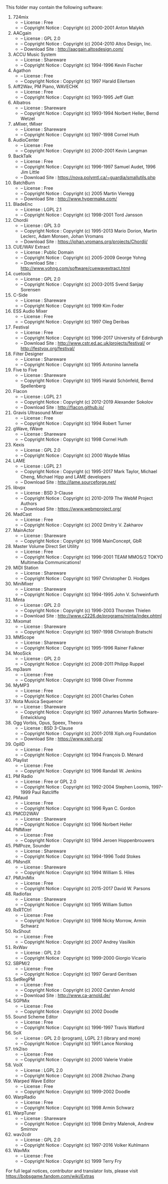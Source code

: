 ﻿This folder may contain the following software:

1. 724mix
   - – License : Free
   - – Copyright Notice : Copyright (c) 2000-2001 Anton Malykh
2. AACgain
   - – License : GPL 2.0
   - – Copyright Notice : Copyright (c) 2004-2010 Altos Design, Inc.
   - – Download Site : http://aacgain.altosdesign.com/
3. ACCU Music System
   - – License : Shareware
   - – Copyright Notice : Copyright (c) 1994-1996 Kevin Fischer
4. Agathon
   - – License : Free
   - – Copyright Notice : Copyright (c) 1997 Harald Eilertsen
5. Aiff2Wav, PM Piano, WAVECHK
   - – License : Free
   - – Copyright Notice : Copyright (c) 1993-1995 Jeff Glatt
6. Albatros
   - – License : Shareware
   - – Copyright Notice : Copyright (c) 1993-1994 Norbert Heller, Bernd Wetzel
7. aMixer, tMixer
   - – License : Shareware
   - – Copyright Notice : Copyright (c) 1997-1998 Cornel Huth
8. AudioCenter
   - – License : Free
   - – Copyright Notice : Copyright (c) 2000-2001 Kevin Langman
9. BackTalk
   - – License : Free
   - – Copyright Notice : Copyright (c) 1996-1997 Samuel Audet, 1996 Jim Little
   - – Download Site : https://nova.polymtl.ca/~guardia/smallutils.php
10. BatchBurn
    - – License : Free
    - – Copyright Notice : Copyright (c) 2005 Martin Vieregg
    - – Download Site : http://www.hypermake.com/
11. BladeEnc
    - – License : LGPL 2.1
    - – Copyright Notice : Copyright (c) 1998-2001 Tord Jansson
12. Chordii
    - – License : GPL 3.0
    - – Copyright Notice : Copyright (c) 1995-2013 Mario Dorion, Martin Leclerc, Adam Monsen, Johan Vromans
    - – Download Site : https://johan.vromans.org/projects/Chordii/
13. CUE/WAV Extract
    - – License : Public Domain
    - – Copyright Notice : Copyright (c) 2005-2009 George Yohng
    - – Download Site : http://www.yohng.com/software/cuewavextract.html
14. cuetools
    - – License : GPL 2.0
    - – Copyright Notice : Copyright (c) 2003-2015 Svend Sanjay Sorensen
15. C-Side
    - – License : Shareware
    - – Copyright Notice : Copyright (c) 1999 Kim Foder
16. ESS Audio Mixer
    - – License : Free
    - – Copyright Notice : Copyright (c) 1997 Oleg Deribas
17. Festival
    - – License : Free
    - – Copyright Notice : Copyright (c) 1996-2017 University of Edinburgh
    - – Download Site : http://www.cstr.ed.ac.uk/projects/festival/ or http://festvox.org/festival/
18. Filter Designer
    - – License : Shareware
    - – Copyright Notice : Copyright (c) 1995 Antonino Iannella
19. Five to Five
    - – License : Shareware
    - – Copyright Notice : Copyright (c) 1995 Harald Schönfeld, Bernd Spellenberg
20. Flacon
    - – License : LGPL 2.1
    - – Copyright Notice : Copyright (c) 2012-2019 Alexander Sokolov
    - – Download Site : http://flacon.github.io/
21. Gravis Ultrasound Mixer
    - – License : Free
    - – Copyright Notice : Copyright (c) 1994 Robert Turner
22. gWave, tWave
    - – License : Shareware
    - – Copyright Notice : Copyright (c) 1998 Cornel Huth
23. Kexis
    - – License : GPL 2.0
    - – Copyright Notice : Copyright (c) 2000 Wayde Milas
24. LAME
    - – License : LGPL 2.1
    - – Copyright Notice : Copyright (c) 1995-2017 Mark Taylor, Michael Cheng, Michael Hipp and LAME developers
    - – Download Site : http://lame.sourceforge.net/
25. libvpx
    - – License : BSD 3-Clause
    - – Copyright Notice : Copyright (c) 2010-2019 The WebM Project Authors
    - – Download Site : https://www.webmproject.org/
26. MadCast
    - – License : Free
    - – Copyright Notice : Copyright (c) 2002 Dmitry V. Zakharov
27. MainActor
    - – License : Shareware
    - – Copyright Notice : Copyright (c) 1998 MainConcept, GbR
28. Master Volume Direct Set Utility
    - – License : Free
    - – Copyright Notice : Copyright (c) 1996-2001 TEAM MMOS/2 TOKYO Multimedia Communications!
29. MIDI Station
    - – License : Shareware
    - – Copyright Notice : Copyright (c) 1997 Christopher D. Hodges
30. MiniMixer
    - – License : Shareware
    - – Copyright Notice : Copyright (c) 1994-1995 John V. Schweinfurth
31. Minta
    - – License : GPL 2.0
    - – Copyright Notice : Copyright (c) 1996-2003 Thorsten Thielen
    - – Download Site : http://www.c2226.de/programs/minta/index.phtml
32. Mixomat
    - – License : Shareware
    - – Copyright Notice : Copyright (c) 1997-1998 Christoph Bratschi
33. MMScope
    - – License : Shareware
    - – Copyright Notice : Copyright (c) 1995-1996 Rainer Falkner
34. MooSick
    - – License : GPL 2.0
    - – Copyright Notice : Copyright (c) 2008-2011 Philipp Ruppel
35. mp3asm
    - – License : Free
    - – Copyright Notice : Copyright (c) 1998 Oliver Fromme
36. MyMP3
    - – License : Free
    - – Copyright Notice : Copyright (c) 2001 Charles Cohen
37. Nota Musica Sequencer
    - – License : Shareware
    - – Copyright Notice : Copyright (c) 1997 Johannes Martin Software-Entwicklung
38. Ogg Vorbis, Opus, Speex, Theora
    - – License : BSD 3-Clause
    - – Copyright Notice : Copyright (c) 2001-2018 Xiph.org Foundation
    - – Download Site : https://www.xiph.org/
39. OplID
    - – License : Free
    - – Copyright Notice : Copyright (c) 1994 François D. Ménard
40. Playlist
    - – License : Free
    - – Copyright Notice : Copyright (c) 1996 Randall W. Jenkins
41. PM Radio
    - – License : Free or GPL 2.0
    - – Copyright Notice : Copyright (c) 1992-2004 Stephen Loomis, 1997-1999 Paul Ratcliffe
42. PMaud
    - – License : Free
    - – Copyright Notice : Copyright (c) 1996 Ryan C. Gordon 
43. PMCD2WAV
    - – License : Shareware
    - – Copyright Notice : Copyright (c) 1996 Norbert Heller
44. PMMixer
    - – License : Free
    - – Copyright Notice : Copyright (c) 1994 Jeroen Hoppenbrouwers
45. PMPoze, Sounder
    - – License : Shareware
    - – Copyright Notice : Copyright (c) 1994-1996 Todd Stokes
46. PMsndX
    - – License : Shareware
    - – Copyright Notice : Copyright (c) 1994 William S. Hiles
47. PMUniMix
    - – License : Free
    - – Copyright Notice : Copyright (c) 2015-2017 David W. Parsons
48. Radiofax
    - – License : Shareware
    - – Copyright Notice : Copyright (c) 1995 William Sutton
49. RxRTCtrl
    - – License : Free
    - – Copyright Notice : Copyright (c) 1998 Nicky Morrow, Armin Schwarz
50. RxShout
    - – License : Free
    - – Copyright Notice : Copyright (c) 2007 Andrey Vasilkin
51. RxWav
    - – License : GPL 2.0
    - – Copyright Notice : Copyright (c) 1999-2000 Giorgio Vicario
52. SBPM/2
    - – License : Free
    - – Copyright Notice : Copyright (c) 1997 Gerard Gerritsen
53. SetRegPM
    - – License : Free
    - – Copyright Notice : Copyright (c) 2002 Carsten Arnold
    - – Download Site : http://www.ca-arnold.de/
54. SGPMix
    - – License : Free
    - – Copyright Notice : Copyright (c) 2002 Doodle
55. Sound Scheme Editor
    - – License : Free
    - – Copyright Notice : Copyright (c) 1996-1997 Travis Watford
56. SoX
    - – License : GPL 2.0 (program), LGPL 2.1 (library and more)
    - – Copyright Notice : Copyright (c) 1991 Lance Norskog
57. trk2iso
    - – License : Free
    - – Copyright Notice : Copyright (c) 2000 Valerie Vrabie
58. VoiX
    - – License : LGPL 2.0
    - – Copyright Notice : Copyright (c) 2008 Zhichao Zhang
59. Warped Wave Editor
    - – License : Free
    - – Copyright Notice : Copyright (c) 1999-2002 Doodle
60. WarpRadio
    - – License : Free
    - – Copyright Notice : Copyright (c) 1998 Armin Schwarz
61. WarpTuner
    - – License : Shareware 
    - – Copyright Notice : Copyright (c) 1998 Dmitry Malenok, Andrew Smirnov 
62. wav2cdr
    - – License : GPL 2.0
    - – Copyright Notice : Copyright (c) 1997-2016 Volker Kuhlmann
63. WavMix
    - – License : Free
    - – Copyright Notice : Copyright (c) 1999 Terry Fry

For full legal notices, contributor and translator lists, please visit https://bobsgame.fandom.com/wiki/Extras
